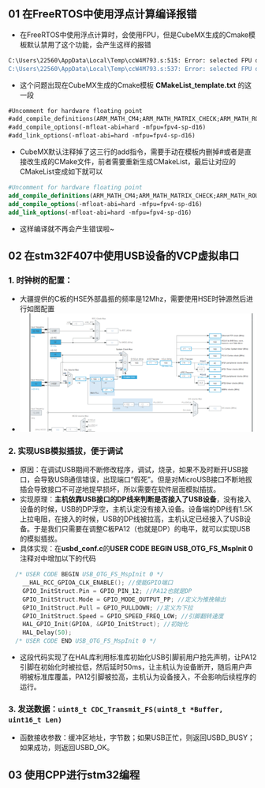 ## 01 在FreeRTOS中使用浮点计算编译报错
- 在FreeRTOS中使用浮点计算时，会使用FPU，但是CubeMX生成的Cmake模板默认禁用了这个功能，会产生这样的报错
``` bash
C:\Users\22560\AppData\Local\Temp\ccW4M793.s:515: Error: selected FPU does not support instruction -- `vstmdbeq r0!,{s16-s31}'
C:\Users\22560\AppData\Local\Temp\ccW4M793.s:537: Error: selected FPU does not support instruction -- `vldmiaeq r0!,{s16-s31}'
```
- 这个问题出现在CubeMX生成的Cmake模板 **CMakeList_template.txt** 的这一段
``` txt
#Uncomment for hardware floating point
#add_compile_definitions(ARM_MATH_CM4;ARM_MATH_MATRIX_CHECK;ARM_MATH_ROUNDING)
#add_compile_options(-mfloat-abi=hard -mfpu=fpv4-sp-d16)
#add_link_options(-mfloat-abi=hard -mfpu=fpv4-sp-d16)
```
- CubeMX默认注释掉了这三行的add指令，需要手动在模板内删掉#或者是直接改生成的CMake文件，前者需要重新生成CMakeList，最后让对应的CMakeList变成如下就可以
``` CMake
#Uncomment for hardware floating point
add_compile_definitions(ARM_MATH_CM4;ARM_MATH_MATRIX_CHECK;ARM_MATH_ROUNDING)
add_compile_options(-mfloat-abi=hard -mfpu=fpv4-sp-d16)
add_link_options(-mfloat-abi=hard -mfpu=fpv4-sp-d16)
```
- 这样编译就不再会产生错误啦~
## 02 在stm32F407中使用USB设备的VCP虚拟串口
### 1. 时钟树的配置：
- 大疆提供的C板的HSE外部晶振的频率是12Mhz，需要使用HSE时钟源然后进行如图配置
- ![image](./image/02.png)
### 2. 实现USB模拟插拔，便于调试
- 原因：在调试USB期间不断修改程序，调试，烧录，如果不及时断开USB接口，会导致USB通信错误，出现端口“假死”。但是对MicroUSB接口不断地拔插会导致接口不可逆地提早损坏，所以需要在软件层面模拟插拔。
- 实现原理：**主机依靠USB接口的DP线来判断是否接入了USB设备**，没有接入设备的时候，USB的DP浮空，主机认定没有接入设备。设备端的DP线有1.5K上拉电阻，在接入的时候，USB的DP线被拉高，主机认定已经接入了USB设备。于是我们只需要在调整C板PA12（也就是DP）的电平，就可以实现USB的模拟插拔。
- 具体实现：在**usbd_conf.c**的**USER CODE BEGIN USB_OTG_FS_MspInit 0**注释对中增加以下的代码
``` C
  /* USER CODE BEGIN USB_OTG_FS_MspInit 0 */
    __HAL_RCC_GPIOA_CLK_ENABLE(); //使能GPIO端口
    GPIO_InitStruct.Pin = GPIO_PIN_12; //PA12也就是DP
    GPIO_InitStruct.Mode = GPIO_MODE_OUTPUT_PP; //定义为推挽输出
    GPIO_InitStruct.Pull = GPIO_PULLDOWN; //定义为下拉
    GPIO_InitStruct.Speed = GPIO_SPEED_FREQ_LOW; //引脚翻转速度
    HAL_GPIO_Init(GPIOA, &GPIO_InitStruct); //初始化
    HAL_Delay(50);
  /* USER CODE END USB_OTG_FS_MspInit 0 */
```
- 这段代码实现了在HAL库利用标准库初始化USB引脚前用户抢先声明，让PA12引脚在初始化时被拉低，然后延时50ms，让主机认为设备断开，随后用户声明被标准库覆盖，PA12引脚被拉高，主机认为设备接入，不会影响后续程序的运行。
### 3. 发送数据：`uint8_t CDC_Transmit_FS(uint8_t *Buffer, uint16_t Len)`
- 函数接收参数：缓冲区地址，字节数；如果USB正忙，则返回USBD_BUSY；如果成功，则返回USBD_OK。

## 03 使用CPP进行stm32编程